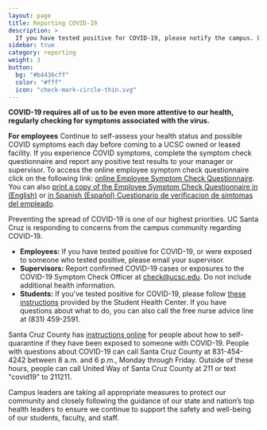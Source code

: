 ```yaml
---
layout: page
title: Reporting COVID-19
description: >
  If you have tested positive for COVID-19, please notify the campus. Learn more.
sidebar: true
category: reporting
weight: 3
button:
  bg: "#b4436cff"
  color: "#fff"
  icon: "check-mark-circle-thin.svg"
---
```


**COVID-19 requires all of us to be even more attentive to our health, regularly checking for symptoms associated with the virus.**

**For employees**
Continue to self-assess your health status and possible COVID symptoms each day before coming to a UCSC owned or leased facility. If you experience COVID symptoms, complete the symptom check questionnaire and report any positive test results to your manager or supervisor. To access the online employee symptom check questionnaire click on the following link: [online Employee Symptom Check Questionnaire](https://ucsantacruz.co1.qualtrics.com/jfe/form/SV_2o9mmhtmU0iqhYa). You can also [print a copy of the Employee Symptom Check Questionnaire in (English)](https://www.ucsc.edu/coronavirus/assets/new-employee-survey.pdf) or [in Spanish (Español) Cuestionario de verificacion de simtomas del empleado](https://www.ucsc.edu/coronavirus/assets/new-employee-survey-spanish.pdf).

Preventing the spread of COVID-19 is one of our highest priorities. UC Santa Cruz is responding to concerns from the campus community regarding COVID-19.

- **Employees:** If you have tested positive for COVID-19, or were exposed to someone who tested positive, please email your supervisor.
- **Supervisors:** Report confirmed COVID-19 cases or exposures to the COVID-19 Symptom Check Officer at [check@ucsc.edu](mailto:check@ucsc.edu). Do not include additional health information.
- **Students:** If you've tested positive for COVID-19, please follow [these instructions](https://healthcenter.ucsc.edu/services/covid-19/images-pdfs/covid_positive_directions_students.pdf) provided by the Student Health Center. If you have questions about what to do, you can also call the free nurse advice line at (831) 459-2591.

Santa Cruz County has [instructions online](http://www.santacruzhealth.org/Portals/7/pdfs/coronavirus/COVID-19_Patient_Instruction_Booklet_self_quarantine_and_self_isolation.pdf?version=052520) for people about how to self-quarantine if they have been exposed to someone with COVID-19. People with questions about COVID-19 can call Santa Cruz County at 831-454-4242 between 8 a.m. and 6 p.m., Monday through Friday. Outside of these hours, people can call United Way of Santa Cruz County at 211 or text "covid19" to 211211.

Campus leaders are taking all appropriate measures to protect our community and closely following the guidance of our state and nation’s top health leaders to ensure we continue to support the safety and well-being of our students, faculty, and staff.
